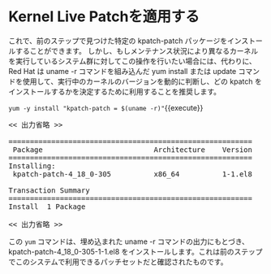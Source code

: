 # Kernel Live Patchを適用する


これで、前のステップで見つけた特定の kpatch-patch パッケージをインストールすることができます。 しかし、もしメンテナンス状況により異なるカーネルを実行しているシステム群に対してこの操作を行いたい場合には、代わりに、Red Hat は uname -r コマンドを組み込んだ yum install または update コマンドを使用して、実行中のカーネルのバージョンを動的に判断し、どの kpatch をインストールするかを決定するために利用することを推奨します。


`yum -y install "kpatch-patch = $(uname -r)"`{{execute}}

<pre class="file">
<< 出力省略 >>

=========================================================
 Package                          Architecture    Version
=========================================================
Installing:
 kpatch-patch-4_18_0-305          x86_64          1-1.el8

Transaction Summary
=========================================================
Install  1 Package

<< 出力省略 >>
</pre>

この `yum` コマンドは、埋め込まれた uname -r コマンドの出力にもとづき、 kpatch-patch-4_18_0-305-1-1.el8 をインストールします。これは前のステップでこのシステムで利用できるパッチセットだと確認されたものです。
